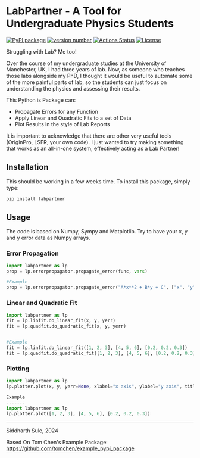 # LabPartner - A Tool for Undergraduate Physics Students

[![PyPI package](https://img.shields.io/badge/pip%20install-example--pypi--package-brightgreen)](https://pypi.org/project/example-pypi-package/) [![version number](https://img.shields.io/pypi/v/example-pypi-package?color=green&label=version)](https://github.com/SiddharthSule/labpartner/releases) [![Actions Status](https://github.com/SiddharthSule/labpartner/workflows/Test/badge.svg)](https://github.com/SiddharthSule/labpartner/actions) [![License](https://img.shields.io/github/license/SiddharthSule/labpartner)](https://github.com/SiddharthSule/labpartner/blob/main/LICENSE)

Struggling with Lab? Me too!

Over the course of my undergraduate studies at the University of Manchester, UK, I had three years of lab. Now, as someone who teaches those labs alongside my PhD, I thought it would be useful to automate some of the more painful parts of lab, so the students can just focus on understanding the physics and assessing their results.

This Python is Package can:
- Propagate Errors for any Function
- Apply Linear and Quadratic Fits to a set of Data
- Plot Results in the style of Lab Reports

It is important to acknowledge that there are other very useful tools (OriginPro, LSFR, your own code). I just wanted to try making something that works as an all-in-one system, effectively acting as a Lab Partner!

## Installation

This should be working in a few weeks time. To install this package, simply type:

```bash
pip install labpartner
```

## Usage

The code is based on Numpy, Sympy and Matplotlib. Try to have your x, y and y error data as Numpy arrays.

### Error Propagation

```python
import labpartner as lp
prop = lp.errorpropagator.propagate_error(func, vars)

#Example
prop = lp.errorpropagator.propagate_error("A*x**2 + B*y + C", ["x", "y"])
```

### Linear and Quadratic Fit

```python
import labpartner as lp
fit = lp.linfit.do_linear_fit(x, y, yerr)
fit = lp.quadfit.do_quadratic_fit(x, y, yerr)


#Example
fit = lp.linfit.do_linear_fit([1, 2, 3], [4, 5, 6], [0.2, 0.2, 0.3])
fit = lp.quadfit.do_quadratic_fit([1, 2, 3], [4, 5, 6], [0.2, 0.2, 0.3])
```

### Plotting

```python
import labpartner as lp
lp.plotter.plot(x, y, yerr=None, xlabel="x axis", ylabel="y axis", title=None, label="data", fit=None, figsize=(4, 3))

Example
-------
import labpartner as lp
lp.plotter.plot([1, 2, 3], [4, 5, 6], [0.2, 0.2, 0.3])
```

---
Siddharth Sule, 2024

Based On Tom Chen's Example Package: https://github.com/tomchen/example_pypi_package
